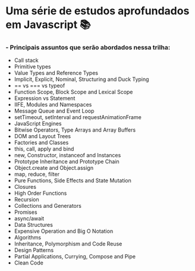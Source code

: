 # Uma série de estudos aprofundados em Javascript :books:

### - Principais assuntos que serão abordados nessa trilha:

- Call stack
- Primitive types
- Value Types and Reference Types
- Implicit, Explicit, Nominal, Structuring and Duck Typing
- == vs === vs typeof
- Function Scope, Block Scope and Lexical Scope
- Expression vs Statement
- IIFE, Modules and Namespaces
- Message Queue and Event Loop
- setTimeout, setInterval and requestAnimationFrame
- JavaScript Engines
- Bitwise Operators, Type Arrays and Array Buffers
- DOM and Layout Trees
- Factories and Classes
- this, call, apply and bind
- new, Constructor, instanceof and Instances
- Prototype Inheritance and Prototype Chain
- Object.create and Object.assign
- map, reduce, filter
- Pure Functions, Side Effects and State Mutation
- Closures
- High Order Functions
- Recursion
- Collections and Generators
- Promises
- async/await
- Data Structures
- Expensive Operation and Big O Notation
- Algorithms
- Inheritance, Polymorphism and Code Reuse
- Design Patterns
- Partial Applications, Currying, Compose and Pipe
- Clean Code